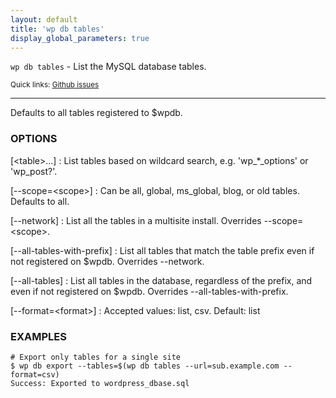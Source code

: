 ```yaml
---
layout: default
title: 'wp db tables'
display_global_parameters: true
---
```


`wp db tables` - List the MySQL database tables.

<small>Quick links: <a href="https://github.com/wp-cli/wp-cli/issues?q=is%3Aopen+label%3Acommand%3Adb-tables+sort%3Aupdated-desc">Github issues</a></small>

<hr />

Defaults to all tables registered to $wpdb.

### OPTIONS

[&lt;table&gt;...]
: List tables based on wildcard search, e.g. 'wp_*_options' or 'wp_post?'.

[\--scope=&lt;scope&gt;]
: Can be all, global, ms_global, blog, or old tables. Defaults to all.

[\--network]
: List all the tables in a multisite install. Overrides --scope=&lt;scope&gt;.

[\--all-tables-with-prefix]
: List all tables that match the table prefix even if not registered on $wpdb. Overrides --network.

[\--all-tables]
: List all tables in the database, regardless of the prefix, and even if not registered on $wpdb. Overrides --all-tables-with-prefix.

[\--format=&lt;format&gt;]
: Accepted values: list, csv. Default: list

### EXAMPLES

    # Export only tables for a single site
    $ wp db export --tables=$(wp db tables --url=sub.example.com --format=csv)
    Success: Exported to wordpress_dbase.sql



